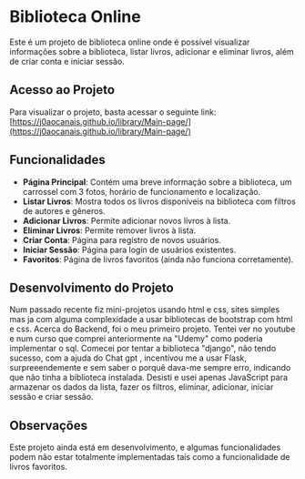 # Biblioteca Online

Este é um projeto de biblioteca online onde é possível visualizar informações sobre a biblioteca, listar livros, adicionar e eliminar livros, além de criar conta e iniciar sessão.

## Acesso ao Projeto

Para visualizar o projeto, basta acessar o seguinte link:
[https://j0aocanais.github.io/library/Main-page/](https://j0aocanais.github.io/library/Main-page/)

## Funcionalidades

- **Página Principal**: Contém uma breve informação sobre a biblioteca, um carrossel com 3 fotos, horário de funcionamento e localização.
- **Listar Livros**: Mostra todos os livros disponíveis na biblioteca com filtros de autores e gêneros.
- **Adicionar Livros**: Permite adicionar novos livros à lista.
- **Eliminar Livros**: Permite remover livros à lista.
- **Criar Conta**: Página para registro de novos usuários.
- **Iniciar Sessão**: Página para login de usuários existentes.
- **Favoritos**: Página de livros favoritos (ainda não funciona corretamente).


## Desenvolvimento do Projeto

Num passado recente fiz mini-projetos usando html e css, sites simples mas ja com alguma complexidade a usar bibliotecas de bootstrap com html e css.
Acerca do Backend, foi o meu primeiro projeto. Tentei ver no youtube e num curso que comprei anteriormente na "Udemy" como poderia implementar o sql. 
Comecei por tentar a biblioteca "django", não tendo sucesso, com a ajuda do Chat gpt , incentivou me a usar Flask, surpreeendemente e sem saber o porquê dava-me sempre erro, indicando que não tinha a biblioteca instalada. 
Desisti e usei apenas JavaScript para armazenar os dados da lista, fazer os filtros, eliminar, adicionar, iniciar sessão e criar sessão. 

## Observações

Este projeto ainda está em desenvolvimento, e algumas funcionalidades podem não estar totalmente implementadas tais como a funcionalidade de livros favoritos.
